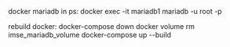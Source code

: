docker mariadb in ps:
docker exec -it mariadb1 mariadb -u root -p

rebuild docker:
docker-compose down
docker volume rm imse_mariadb_volume
docker-compose up --build
